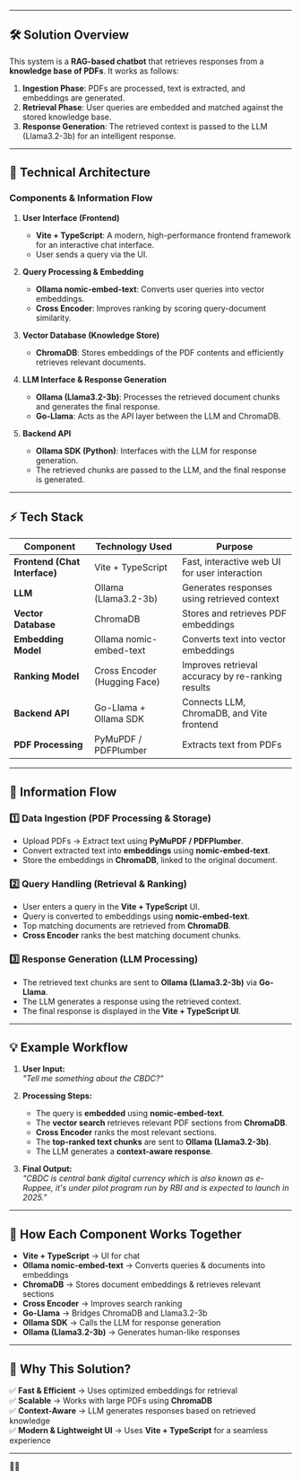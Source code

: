 

---

## **🛠 Solution Overview**
This system is a **RAG-based chatbot** that retrieves responses from a **knowledge base of PDFs**. It works as follows:
1. **Ingestion Phase**: PDFs are processed, text is extracted, and embeddings are generated.
2. **Retrieval Phase**: User queries are embedded and matched against the stored knowledge base.
3. **Response Generation**: The retrieved context is passed to the LLM (Llama3.2-3b) for an intelligent response.

---

## **📜 Technical Architecture**
### **Components & Information Flow**
1. **User Interface (Frontend)**
   - **Vite + TypeScript**: A modern, high-performance frontend framework for an interactive chat interface.
   - User sends a query via the UI.

2. **Query Processing & Embedding**
   - **Ollama nomic-embed-text**: Converts user queries into vector embeddings.
   - **Cross Encoder**: Improves ranking by scoring query-document similarity.

3. **Vector Database (Knowledge Store)**
   - **ChromaDB**: Stores embeddings of the PDF contents and efficiently retrieves relevant documents.

4. **LLM Interface & Response Generation**
   - **Ollama (Llama3.2-3b)**: Processes the retrieved document chunks and generates the final response.
   - **Go-Llama**: Acts as the API layer between the LLM and ChromaDB.

5. **Backend API**
   - **Ollama SDK (Python)**: Interfaces with the LLM for response generation.
   - The retrieved chunks are passed to the LLM, and the final response is generated.

---

## **⚡ Tech Stack**
| Component             | Technology Used | Purpose |
|----------------------|---------------|---------|
| **Frontend (Chat Interface)** | Vite + TypeScript | Fast, interactive web UI for user interaction |
| **LLM** | Ollama (Llama3.2-3b) | Generates responses using retrieved context |
| **Vector Database** | ChromaDB | Stores and retrieves PDF embeddings |
| **Embedding Model** | Ollama nomic-embed-text | Converts text into vector embeddings |
| **Ranking Model** | Cross Encoder (Hugging Face) | Improves retrieval accuracy by re-ranking results |
| **Backend API** | Go-Llama + Ollama SDK | Connects LLM, ChromaDB, and Vite frontend |
| **PDF Processing** | PyMuPDF / PDFPlumber | Extracts text from PDFs |

---

## **📡 Information Flow**
### **1️⃣ Data Ingestion (PDF Processing & Storage)**
- Upload PDFs → Extract text using **PyMuPDF / PDFPlumber**.
- Convert extracted text into **embeddings** using **nomic-embed-text**.
- Store the embeddings in **ChromaDB**, linked to the original document.

### **2️⃣ Query Handling (Retrieval & Ranking)**
- User enters a query in the **Vite + TypeScript** UI.
- Query is converted to embeddings using **nomic-embed-text**.
- Top matching documents are retrieved from **ChromaDB**.
- **Cross Encoder** ranks the best matching document chunks.

### **3️⃣ Response Generation (LLM Processing)**
- The retrieved text chunks are sent to **Ollama (Llama3.2-3b)** via **Go-Llama**.
- The LLM generates a response using the retrieved context.
- The final response is displayed in the **Vite + TypeScript UI**.

---

## **💡 Example Workflow**
1. **User Input:**  
   _"Tell me something about the CBDC?"_
   
2. **Processing Steps:**
   - The query is **embedded** using **nomic-embed-text**.
   - The **vector search** retrieves relevant PDF sections from **ChromaDB**.
   - **Cross Encoder** ranks the most relevant sections.
   - The **top-ranked text chunks** are sent to **Ollama (Llama3.2-3b)**.
   - The LLM generates a **context-aware response**.

3. **Final Output:**  
   _"CBDC is central bank digital currency which is also known as e-Ruppee, it's under pilot program run by RBI and is expected to launch in 2025."_

---

## **🔗 How Each Component Works Together**
- **Vite + TypeScript** → UI for chat  
- **Ollama nomic-embed-text** → Converts queries & documents into embeddings  
- **ChromaDB** → Stores document embeddings & retrieves relevant sections  
- **Cross Encoder** → Improves search ranking  
- **Go-Llama** → Bridges ChromaDB and Llama3.2-3b  
- **Ollama SDK** → Calls the LLM for response generation  
- **Ollama (Llama3.2-3b)** → Generates human-like responses  

---

## **🚀 Why This Solution?**
✅ **Fast & Efficient** → Uses optimized embeddings for retrieval  
✅ **Scalable** → Works with large PDFs using **ChromaDB**  
✅ **Context-Aware** → LLM generates responses based on retrieved knowledge  
✅ **Modern & Lightweight UI** → Uses **Vite + TypeScript** for a seamless experience  

---

🚀🚀
